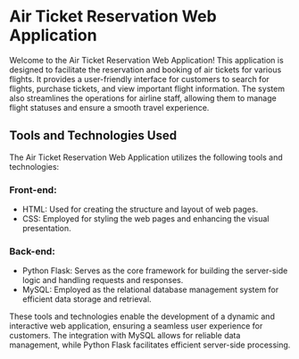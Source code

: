 # Air Ticket Reservation Web Application

Welcome to the Air Ticket Reservation Web Application! This application is designed to facilitate the reservation and booking of air tickets for various flights. It provides a user-friendly interface for customers to search for flights, purchase tickets, and view important flight information. The system also streamlines the operations for airline staff, allowing them to manage flight statuses and ensure a smooth travel experience.

## Tools and Technologies Used

The Air Ticket Reservation Web Application utilizes the following tools and technologies:

### Front-end:
- HTML: Used for creating the structure and layout of web pages.
- CSS: Employed for styling the web pages and enhancing the visual presentation.

### Back-end:
- Python Flask: Serves as the core framework for building the server-side logic and handling requests and responses.
- MySQL: Employed as the relational database management system for efficient data storage and retrieval.

These tools and technologies enable the development of a dynamic and interactive web application, ensuring a seamless user experience for customers. The integration with MySQL allows for reliable data management, while Python Flask facilitates efficient server-side processing.



